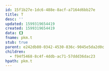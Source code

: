 ```yaml
---
id: 15f1b27e-1dc6-488e-8acf-a7164d6bb27e
title: T
desc: ''
updated: 1599319654419
created: 1599319654419
data: {}
fname: pkm.t
stub: true
parent: e242db80-0342-4530-836c-9045e5da2d0c
children:
  - f94f5468-8c4f-4ddb-ac71-57ddd36dac23
hpath: pkm.t
---
```


